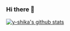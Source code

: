 ### Hi there 👋

[![y-shika's github stats](https://github-readme-stats.vercel.app/api?username=y-shika)](https://github.com/anuraghazra/github-readme-stats)

<!--
**y-shika/y-shika** is a ✨ _special_ ✨ repository because its `README.md` (this file) appears on your GitHub profile.

Here are some ideas to get you started:

- 🔭 I’m currently working on ...
- 🌱 I’m currently learning ...
- 👯 I’m looking to collaborate on ...
- 🤔 I’m looking for help with ...
- 💬 Ask me about ...
- 📫 How to reach me: ...
- 😄 Pronouns: ...
- ⚡ Fun fact: ...
-->
